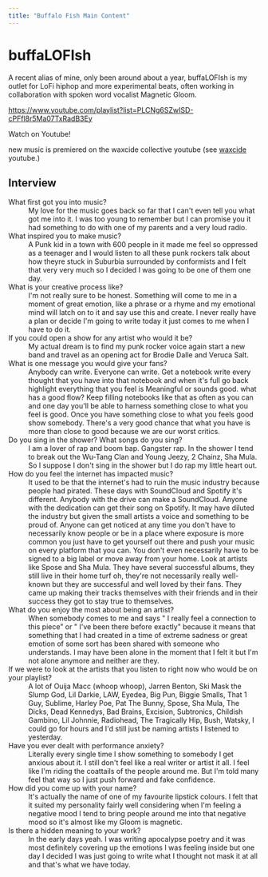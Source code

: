 ```yaml
---
title: "Buffalo Fish Main Content"
---
```


# buffaLOFIsh

A recent alias of mine, only been around about a year, buffaLOFIsh is my outlet for LoFi hiphop and more experimental beats, often working in collaboration with spoken word vocalist Magnetic Gloom.


https://www.youtube.com/playlist?list=PLCNg6SZwISD-cPFfl8r5Ma07TxRadB3Ey



Watch on Youtube!

new music is premiered on the waxcide collective youtube (see [waxcide](https://www.youtube.com/channel/UCjpm-6b0nsroI5YVm6_jg_w) youtube.)




## Interview

<dl class="interview">
	<dt>What first got you into music?</dt>
	<dd>My love for the music goes back so far that I can't even tell you what got me into it. I was too young to remember but I can promise you it had something to do with one of my parents and a very loud radio.</dd>
	<dt>What inspired you to make music?</dt>
	<dd>A Punk kid in a town with 600 people in it made me feel so oppressed as a teenager and I would listen to all these punk rockers talk about how theyre stuck in Suburbia surrounded by conformists and I felt that very very much so I decided I was going to be one of them one day.</dd>
	<dt>What is your creative process like?</dt>
	<dd>I'm not really sure to be honest. Something will come to me in a moment of great emotion, like a phrase or a rhyme and my emotional mind will latch on to it and say use this and create. I never really have a plan or decide I'm going to write today it just comes to me when I have to do it.</dd>
	<dt>If you could open a show for any artist who would it be?</dt>
	<dd>My actual dream is to find my punk rocker voice again start a new band and travel as an opening act for Brodie Dalle and Veruca Salt.</dd>
	<dt>What is one message you would give your fans?</dd>
	<dd>Anybody can write. Everyone can write. Get a notebook write every thought that you have into that notebook and when it's full go back highlight everything that you feel is Meaningful or sounds good. what has a good flow? Keep filling notebooks like that as often as you can and one day you'll be able to harness something close to what you feel is good. Once you have something close to what you feels good show somebody. There's a very good chance that what you have is more than close to good because we are our worst critics.</dd>
	<dt>Do you sing in the shower? What songs do you sing?</dt>
	<dd>I am a lover of rap and boom bap. Gangster rap. In the shower I tend to break out the Wu-Tang Clan and Young Jeezy, 2 Chainz, Sha Mula. So I suppose I don't sing in the shower but I do rap my little heart out.</dd>
	<dt>How do you feel the internet has impacted music?</dt>
	<dd>It used to be that the internet's had to ruin the music industry because people had pirated. These days with SoundCloud and Spotify it's different. Anybody with the drive can make a SoundCloud. Anyone with the dedication can get their song on Spotify. It may have diluted the industry but given the small artists a voice and something to be proud of. Anyone can get noticed at any time you don't have to necessarily know people or be in a place where exposure is more common you just have to get yourself out there and push your music on every platform that you can. You don't even necessarily have to be signed to a big label or move away from your home. Look at artists like Spose and Sha Mula. They have several successful albums, they still live in their home turf oh, they're not necessarily really well-known but they are successful and well loved by their fans. They came up making their tracks themselves with their friends and in their success they got to stay true to themselves.</dd>
	<dt>What do you enjoy the most about being an artist?</dt>
	<dd>When somebody comes to me and says " I really feel a connection to this piece" or " I've been there before exactly" because it means that something that I had created in a time of extreme sadness or great emotion of some sort has been shared with someone who understands. I may have been alone in the moment that I felt it but I'm not alone anymore and neither are they.</dd>
	<dt>If we were to look at the artists that you listen to right now who would be on your playlist?</dt>
	<dd>A lot of Ouija Macc (whoop whoop), Jarren Benton, Ski Mask the Slump God, Lil Darkie, LAW, Eyedea, Big Pun, Biggie Smalls, That 1 Guy, Sublime, Harley Poe, Pat The Bunny, Spose, Sha Mula, The Dicks, Dead Kennedys, Bad Brains, Excision, Subtronics, Childish Gambino, Lil Johnnie, Radiohead, The Tragically Hip, Bush, Watsky, I could go for hours and I'd still just be naming artists I listened to yesterday.</dd>
	<dt>Have you ever dealt with performance anxiety?</dt>
	<dd>Literally every single time I show something to somebody I get anxious about it. I still don't feel like a real writer or artist it all. I feel like I'm riding the coattails of the people around me. But I'm told many feel that way so I just push forward and fake confidence.</dd>
	<dt>How did you come up with your name?</dt>
	<dd>It's actually the name of one of my favourite lipstick colours. I felt that it suited my personality fairly well considering when I'm feeling a negative mood I tend to bring people around me into that negative mood so it's almost like my Gloom is magnetic.</dd>
	<dt>Is there a hidden meaning to your work?</dt>
	<dd>In the early days yeah. I was writing apocalypse poetry and it was most definitely covering up the emotions I was feeling inside but one day I decided I was just going to write what I thought not mask it at all and that's what we have today.</dd>
</dt>
